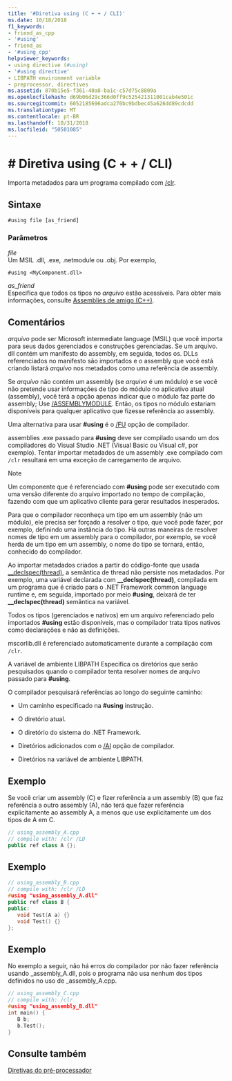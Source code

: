 ```yaml
---
title: '#Diretiva using (C + + / CLI)'
ms.date: 10/18/2018
f1_keywords:
- friend_as_cpp
- '#using'
- friend_as
- '#using_cpp'
helpviewer_keywords:
- using directive (#using)
- '#using directive'
- LIBPATH environment variable
- preprocessor, directives
ms.assetid: 870b15e5-f361-40a8-ba1c-c57d75c8809a
ms.openlocfilehash: d69b06d29c366d0ff9c525421311001cab4e501c
ms.sourcegitcommit: 6052185696adca270bc9bdbec45a626dd89cdcdd
ms.translationtype: MT
ms.contentlocale: pt-BR
ms.lasthandoff: 10/31/2018
ms.locfileid: "50501085"
---
```

# <a name="using-directive-ccli"></a># Diretiva using (C + + / CLI)

Importa metadados para um programa compilado com [/clr](../build/reference/clr-common-language-runtime-compilation.md).

## <a name="syntax"></a>Sintaxe

```
#using file [as_friend]
```

### <a name="parameters"></a>Parâmetros

*file*<br/>
Um MSIL .dll, .exe, .netmodule ou .obj. Por exemplo,

`#using <MyComponent.dll>`

*as_friend*<br/>
Especifica que todos os tipos no *arquivo* estão acessíveis. Para obter mais informações, consulte [Assemblies de amigo (C++)](../dotnet/friend-assemblies-cpp.md).

## <a name="remarks"></a>Comentários

*arquivo* pode ser Microsoft intermediate language (MSIL) que você importa para seus dados gerenciados e construções gerenciadas. Se um arquivo. dll contém um manifesto do assembly, em seguida, todos os. DLLs referenciados no manifesto são importados e o assembly que você está criando listará *arquivo* nos metadados como uma referência de assembly.

Se *arquivo* não contém um assembly (se *arquivo* é um módulo) e se você não pretende usar informações de tipo do módulo no aplicativo atual (assembly), você terá a opção apenas indicar que o módulo faz parte do assembly; Use [/ASSEMBLYMODULE](../build/reference/assemblymodule-add-a-msil-module-to-the-assembly.md). Então, os tipos no módulo estariam disponíveis para qualquer aplicativo que fizesse referência ao assembly.

Uma alternativa para usar **#using** é o [/FU](../build/reference/fu-name-forced-hash-using-file.md) opção de compilador.

assemblies .exe passado para **#using** deve ser compilado usando um dos compiladores do Visual Studio .NET (Visual Basic ou Visual c#, por exemplo).  Tentar importar metadados de um assembly .exe compilado com `/clr` resultará em uma exceção de carregamento de arquivo.

> [!NOTE]
> Um componente que é referenciado com **#using** pode ser executado com uma versão diferente do arquivo importado no tempo de compilação, fazendo com que um aplicativo cliente para gerar resultados inesperados.

Para que o compilador reconheça um tipo em um assembly (não um módulo), ele precisa ser forçado a resolver o tipo, que você pode fazer, por exemplo, definindo uma instância do tipo. Há outras maneiras de resolver nomes de tipo em um assembly para o compilador, por exemplo, se você herda de um tipo em um assembly, o nome do tipo se tornará, então, conhecido do compilador.

Ao importar metadados criados a partir do código-fonte que usada [__declspec(thread)](../cpp/thread.md), a semântica de thread não persiste nos metadados. Por exemplo, uma variável declarada com **__declspec(thread)**, compilada em um programa que é criado para o .NET Framework common language runtime e, em seguida, importado por meio **#using**, deixará de ter **__declspec(thread)** semântica na variável.

Todos os tipos (gerenciados e nativos) em um arquivo referenciado pelo importados **#using** estão disponíveis, mas o compilador trata tipos nativos como declarações e não as definições.

mscorlib.dll é referenciado automaticamente durante a compilação com `/clr`.

A variável de ambiente LIBPATH Especifica os diretórios que serão pesquisados quando o compilador tenta resolver nomes de arquivo passado para **#using**.

O compilador pesquisará referências ao longo do seguinte caminho:

- Um caminho especificado na **#using** instrução.

- O diretório atual.

- O diretório do sistema do .NET Framework.

- Diretórios adicionados com o [/AI](../build/reference/ai-specify-metadata-directories.md) opção de compilador.

- Diretórios na variável de ambiente LIBPATH.

## <a name="example"></a>Exemplo

Se você criar um assembly (C) e fizer referência a um assembly (B) que faz referência a outro assembly (A), não terá que fazer referência explicitamente ao assembly A, a menos que use explicitamente um dos tipos de A em C.

```cpp
// using_assembly_A.cpp
// compile with: /clr /LD
public ref class A {};
```

## <a name="example"></a>Exemplo

```cpp
// using_assembly_B.cpp
// compile with: /clr /LD
#using "using_assembly_A.dll"
public ref class B {
public:
   void Test(A a) {}
   void Test() {}
};
```

## <a name="example"></a>Exemplo

No exemplo a seguir, não há erros do compilador por não fazer referência usando _assembly_A.dll, pois o programa não usa nenhum dos tipos definidos no uso de _assembly_A.cpp.

```cpp
// using_assembly_C.cpp
// compile with: /clr
#using "using_assembly_B.dll"
int main() {
   B b;
   b.Test();
}
```

## <a name="see-also"></a>Consulte também

[Diretivas do pré-processador](../preprocessor/preprocessor-directives.md)